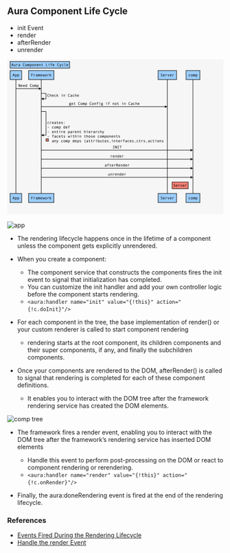 ## Aura Component Life Cycle

- init Event
- render
- afterRender
- unrender

![aura lc-1](img/aura-lc-seq.png)

![app](https://developer.salesforce.com/docs/resources/img/en-us/224.0?doc_id=dev_guides%2Faura%2Fimages%2Fnesting.png&folder=lightning)

- The rendering lifecycle happens once in the lifetime of a component unless the component gets explicitly unrendered.
- When you create a component:
    - The component service that constructs the components fires the init event to signal that initialization has completed.
    - You can customize the init handler and add your own controller logic before the component starts rendering. 
    - ``` <aura:handler name="init" value="{!this}" action="{!c.doInit}"/> ```
 
- For each component in the tree, the base implementation of render() or your custom renderer is called to start component rendering
    - rendering starts at the root component, its children components and their super components, if any, and finally the subchildren components.

- Once your components are rendered to the DOM, afterRender() is called to signal that rendering is completed for each of these component definitions. 
    - It enables you to interact with the DOM tree after the framework rendering service has created the DOM elements.

![comp tree](https://developer.salesforce.com/docs/resources/img/en-us/224.0?doc_id=dev_guides%2Faura%2Fimages%2Fcomponent_creation.png&folder=lightning)

- The framework fires a render event, enabling you to interact with the DOM tree after the framework’s rendering service has inserted DOM elements
    - Handle this event to perform post-processing on the DOM or react to component rendering or rerendering. 
    - ```<aura:handler name="render" value="{!this}" action="{!c.onRender}"/>```


- Finally, the aura:doneRendering event is fired at the end of the rendering lifecycle.

### References

- [Events Fired During the Rendering Lifecycle](https://developer.salesforce.com/docs/atlas.en-us.lightning.meta/lightning/components_lifecycle.htm)
- [Handle the render Event](https://developer.salesforce.com/docs/atlas.en-us.lightning.meta/lightning/js_render_handler.htm)

